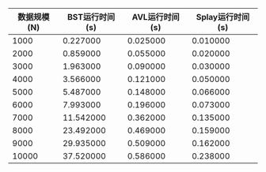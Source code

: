 | 数据规模(N) | BST运行时间(s) | AVL运行时间(s) | Splay运行时间(s) |
|---|---|---|---|
| 1000 | 0.227000 | 0.025000 | 0.010000 |
| 2000 | 0.859000 | 0.055000 | 0.020000 |
| 3000 | 1.963000 | 0.090000 | 0.030000 |
| 4000 | 3.566000 | 0.121000 | 0.050000 |
| 5000 | 5.487000 | 0.148000 | 0.066000 |
| 6000 | 7.993000 | 0.196000 | 0.073000 |
| 7000 | 11.542000 | 0.362000 | 0.135000 |
| 8000 | 23.492000 | 0.469000 | 0.159000 |
| 9000 | 29.935000 | 0.509000 | 0.162000 |
| 10000 | 37.520000 | 0.586000 | 0.238000 |